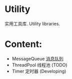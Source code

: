 Utility
==============================
实用工具库.
Utility libraries.

Content:
==============================
- MessageQueue [消息队列](./include/MessageQueue.hpp)
- ThreadPool 线程池 (TODO)
- Timer 定时器 (Developing)
